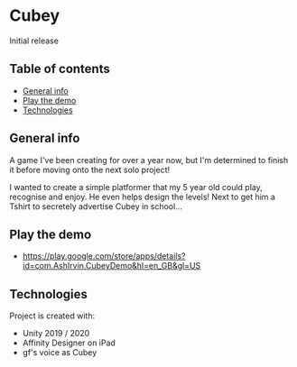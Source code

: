 # Cubey
Initial release

## Table of contents
* [General info](#general-info)
* [Play the demo](#Play-the-demo)
* [Technologies](#technologies)

## General info
A game I've been creating for over a year now, but I'm determined to finish it before moving onto the next solo project!

I wanted to create a simple platformer that my 5 year old could play, recognise and enjoy. He even helps design the levels! Next to get him a Tshirt to secretely advertise Cubey in school...

## Play the demo
* https://play.google.com/store/apps/details?id=com.AshIrvin.CubeyDemo&hl=en_GB&gl=US

## Technologies
Project is created with:
* Unity 2019 / 2020
* Affinity Designer on iPad
* gf's voice as Cubey

	
